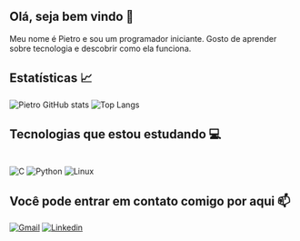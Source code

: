 ## Olá, seja bem vindo 🖖

Meu nome é Pietro e sou um programador iniciante. Gosto de aprender sobre tecnologia e descobrir como ela funciona.

## Estatísticas 📈

![Pietro GitHub stats](https://github-readme-stats.vercel.app/api?username=pietro0411&show_icons=true&theme=dark) ![Top Langs](https://github-readme-stats.vercel.app/api/top-langs/?username=pietro0411&layout=compact&theme=dark)

## Tecnologias que estou estudando 💻

<div style="display: inline_block"><br/>
  <img align="center" alt="C" src="https://img.shields.io/badge/C-00599C?style=for-the-badge&logo=c&logoColor=white" />
  <img align="center" alt="Python" src="https://img.shields.io/badge/Python-14354C?style=for-the-badge&logo=python&logoColor=white" />
  <img align="center" alt="Linux" src="https://img.shields.io/badge/Linux-FCC624?style=for-the-badge&logo=linux&logoColor=black" />
</div>

## Você pode entrar em contato comigo por aqui 📫

[![Gmail](https://img.shields.io/badge/Gmail-D14836?style=for-the-badge&logo=gmail&logoColor=white)](pietrogomes.contato@gmail.com) [![Linkedin](https://img.shields.io/badge/LinkedIn-0077B5?style=for-the-badge&logo=linkedin&logoColor=white)](www.linkedin.com/in/pietrobgomes)
